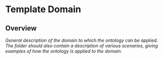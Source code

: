 # Template Domain

## Overview

_General description of the domain to which the ontology can be applied. The folder should also contain a description of various scenarios, giving examples of how the ontology is applied to the domain._
